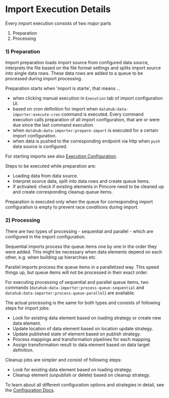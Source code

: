 # Import Execution Details

Every import execution consists of two major parts
1) Preparation
2) Processing 


### 1) Preparation
Import preparation loads import source from configured data source, interprets the file based on the file format settings
and splits import source into single data rows. These data rows are added to a queue to be processed during import processing. 

Preparation starts when 'import is starte', that means ...  
- when clicking manual execution in `Execution` tab of import configuration UI. 
- based on cron definition for import when `datahub:data-importer:execute-cron` command is executed. Every command execution calls
 preparation of all import configuration, that are or were due since the last command execution.  
- when `datahub:data-importer:prepare-import` is executed for a certain import configuration.
- when data is pushed to the corresponding endpoint via http when `push` data source is configured. 

For starting imports see also [Execution Configuration](./03_Configuration/07_Execution_Configuration.md).

Steps to be executed while preparation are: 
- Loading data from data source.
- Interpret source data, spilt into data rows and create queue items.
- If activated: check if existing elements in Pimcore need to be cleaned up and create corresponding cleanup queue items. 

Preparation is executed only when the queue for corresponding import configuration is empty to prevent race conditions 
during import.  


### 2) Processing

There are two types of processing - sequential and parallel - which are configured in the import configuration. 

Sequential imports process the queue items one by one in the order they were added. This might be necessary when data elements
depend on each other, e.g. when building up hierarchies etc. 

Parallel imports process the queue items in a parallelized way. This speed things up, but queue items will not be processed
in their exact order. 

For executing processing of sequential and parallel queue items, two commands 
(`datahub:data-importer:process-queue-sequential` and `datahub:data-importer:process-queue-parallel`) are available.

The actual processing is the same for both types and consists of following steps for import jobs: 
- Look for existing data element based on loading strategy or create new data element.
- Update location of data element based on location update strategy.
- Update published state of element based on publish strategy.
- Process mappings and transformation pipelines for each mapping.
- Assign transformation result to data element based on data target definition.

Cleanup jobs are simpler and consist of following steps: 
- Look for existing data element based on loading strategy.
- Cleanup element (unpublish or delete) based on cleanup strategy.

To learn about all different configuration options and strategies in detail, see the [Configuration Docs](./03_Configuration/README.md).
